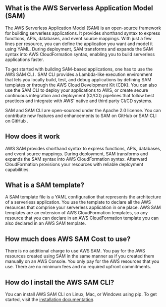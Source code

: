 ## What is the AWS Serverless Application Model (SAM)
The AWS Serverless Application Model (SAM)  is an open-source  framework for building serverless applications. It provides shorthand syntax to express functions, APIs, databases, and event source mappings. With just a few lines per resource, you can define the application you want and model it using YAML. During deployment, SAM transforms and expands the SAM syntax into AWS CloudFormation syntax, enabling you to build serverless applications faster.

To get started with building SAM-based applications, one has to use the AWS SAM CLI . SAM CLI provides a Lambda-like execution environment that lets you locally build, test, and debug applications by defining SAM templates or through the AWS Cloud Development Kit (CDK). You can also use the SAM CLI to deploy your applications to AWS, or create secure continuous integration and deployment (CI/CD) pipelines that follow best practices and integrate with AWS' native and third party CI/CD systems.

SAM and SAM CLI are open-sourced under the Apache 2.0 license. You can contribute new features and enhancements to SAM on GitHub  or SAM CLI on GitHub .

## How does it work
AWS SAM provides shorthand syntax to express functions, APIs, databases, and event source mappings. During deployment, SAM transforms and expands the SAM syntax into AWS CloudFormation syntax. Afterward CloudFormation provisions your resources with reliable deployment capabilities.

## What is a SAM template?
A SAM template file is a YAML configuration that represents the architecture of a serverless application. You use the template to declare all the AWS resources that comprise your serverless application in one place. AWS SAM templates are an extension of AWS CloudFormation templates, so any resource that you can declare in an AWS CloudFormation template you can also declared in an AWS SAM template.

## How much does AWS SAM Cost to use?
There is no additional charge to use AWS SAM. You pay for the AWS resources created using SAM in the same manner as if you created them manually on an AWS Console. You only pay for the AWS resources that you use. There are no minimum fees and no required upfront commitments.

## How do I install the AWS SAM CLI?
You can install AWS SAM CLI on Linux, Mac, or Windows using pip. To get started, visit the [installation documentation](https://docs.aws.amazon.com/serverless-application-model/latest/developerguide/install-sam-cli.html).
